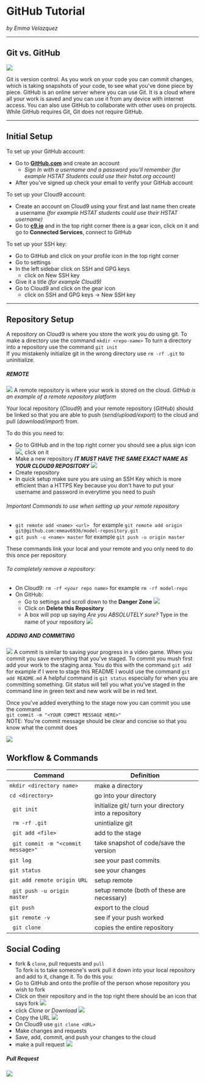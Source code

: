 # GitHub Tutorial

_by Emma Velazquez_

---
## Git vs. GitHub

![](https://preview.c9users.io/emmav6936/github-learning/github-tutorial/Octocat.png?_c9_id=livepreview0&_c9_host=https://ide.c9.io)

Git is version control. As you work on your code you can commit changes, which is taking snapshots of your code, to see what you've done piece by piece. GitHub is an online server where you can use Git. It is a cloud where all your work is saved and you can use it from any device with internet access. You can also use GitHub to collaborate with other uses on projects. While GitHub requires Git, Git does not require GitHub.




---
## Initial Setup
To set up your GitHub account:   
* Go to [**GitHub.com**](https://github.com/) and create an account  
    * _Sign In with a username and a password you'll remember (for example HSTAT Students could use their hstat.org account)_
* After you've signed up check your email to verify your GitHub account

To set up your Cloud9 account:
* Create an account on Cloud9 using your first and last name then create a username _(for example HSTAT students could use their HSTAT username)_
* Go to [**c9.io**](https://c9.io/) and in the top right corner there is a gear icon, click on it and go to **Connected Services**, connect to GitHub

To set up your SSH key:
* Go to GitHub and click on your profile icon in the top right corner
* Go to settings
* In the left sidebar click on SSH and GPG keys
    * click on New SSH key
* Give it a title _(for example Cloud9)_
* Go to Cloud9 and click on the gear icon 
    * click on SSH and GPG keys ->  New SSH key
---
## Repository Setup

A repository on Cloud9 is where you store the work you do using git.
To make a directory use the command ```mkdir <repo-name>```
To turn a directory into a repository use the command ```git init```  
If you mistakenly initialize git in the wrong directory use ```rm -rf .git``` to uninitialize.

#####  REMOTE
![](https://preview.c9users.io/emmav6936/github-learning/github-tutorial/remote%20repository%20image.png?_c9_id=livepreview2&_c9_host=https://ide.c9.io)
A remote repository is where your work is stored on the cloud. _GitHub is an example of a remote repository platform_

Your local repository (_Cloud9_) and your remote repository (_GitHub_) should be linked so that you are able to push (_send/upload/export_) to the cloud and pull (_download/import_) from.

To do this you need to:  
* Go to GitHub and in the top right corner you should see a plus sign icon ![](https://preview.c9users.io/emmav6936/github-learning/github-tutorial/plus%20icon.png?_c9_id=livepreview4&_c9_host=https://ide.c9.io), click on it
* Make a new repository _**IT MUST HAVE THE SAME EXACT NAME AS YOUR CLOUD9 REPOSITORY**_ ![](https://preview.c9users.io/emmav6936/github-learning/github-tutorial/create%20a%20new%20repo.png?_c9_id=livepreview7&_c9_host=https://ide.c9.io)
* Create repository
* In quick setup make sure you are using an SSH Key which is more efficient than a HTTPS Key because you don't have to put your username and password in everytime you need to push

###### Important Commands to use when setting up your remote repository

* ```git remote add <name> <url> ``` for example ```git remote add origin git@github.com:emmav6936/model-repository.git ```
* ```git push -u <name> master``` for example ```git push -u origin master``` 

These commands link your local and your remote and you only need to do this once per repository 

###### To completely remove a repository:
* On Cloud9: ```rm -rf <your repo name>``` for example ```rm -rf model-repo```
* On GitHub: 
    * Go to settings and scroll down to the **Danger Zone** ![](https://preview.c9users.io/emmav6936/github-learning/github-tutorial/danger%20zone.png?_c9_id=livepreview5&_c9_host=https://ide.c9.io)
    * Click on **Delete this Repository**
    * A box will pop up saying _Are you ABSOLUTELY sure?_ Type in the name of your repository ![](https://preview.c9users.io/emmav6936/github-learning/github-tutorial/are%20you%20absolutely%20sure.png?_c9_id=livepreview6&_c9_host=https://ide.c9.io)


##### ADDING AND COMMITING
![](https://preview.c9users.io/emmav6936/github-learning/github-tutorial/Screen%20Shot%202016-10-27%20at%2011.27.47%20AM.png?_c9_id=livepreview1&_c9_host=https://ide.c9.io)
A commit is similar to saving your progress in a video game. When you commit you save everything that you've staged. To commit you mush first add your work to the staging area. You do this with the command ```git add``` for example if I were to stage this README I would use the command ```git add README.md```
A helpful command is ```git status``` especially for when you are committing something. Git status will tell you what you've staged in the command line in green text and new work will be in red text.

Once you've added everything to the stage now you can commit you use the command   
```git commit -m "<YOUR COMMIT MESSAGE HERE>"```  
NOTE: You're commit message should be clear and concise so that you know what the commit does

![](https://preview.c9users.io/emmav6936/github-learning/github-tutorial/Screen%20Shot%202016-10-27%20at%207.51.21%20AM.png?_c9_id=livepreview8&_c9_host=https://ide.c9.io)

## Workflow & Commands

Command | Definition
---------|------------
```mkdir <directory name>``` |make a directory
```cd <directory> ```| go into your directory
``` git init``` |initialize git/ turn your directory into a repository
``` rm -rf .git``` | unintialize git 
``` git add <file>``` |add to the stage
``` git commit -m "<commit message>"``` |take snapshot of code/save the version
```git log``` |see your past commits
 ```git status``` |see your changes
 ```git add remote origin URL``` |setup remote 
 ``` git push -u origin master```| setup remote (both of these are necessary)
 ```git push``` |export to the cloud
 ```git remote -v``` |see if your push worked
 ``` git clone``` | copies the entire repository


## Social Coding
 * fork & `clone`, pull requests and `pull`  
To fork is to take someone's work pull it down into your local repository and add to it, change it.
To do this you:
* Go to GitHub and onto the profile of the person whose repository you wish to fork 
* Click on their repository and in the top right there should be an icon that says fork ![](https://preview.c9users.io/emmav6936/github-learning/github-tutorial/Screen%20Shot%202016-10-27%20at%201.07.32%20PM.png?_c9_id=livepreview0&_c9_host=https://ide.c9.io)
* click _Clone or Download_ ![](https://preview.c9users.io/emmav6936/github-learning/github-tutorial/Screen%20Shot%202016-10-27%20at%201.07.46%20PM.png?_c9_id=livepreview2&_c9_host=https://ide.c9.io)
* Copy the URL ![](https://preview.c9users.io/emmav6936/github-learning/github-tutorial/Screen%20Shot%202016-10-27%20at%201.07.58%20PM.png?_c9_id=livepreview3&_c9_host=https://ide.c9.io)
* On Cloud9 use ```git clone <URL>``` 
* Make changes and requests 
* Save, add, commit, and push your changes to the cloud
* make a pull request ![](https://preview.c9users.io/emmav6936/github-learning/github-tutorial/pull%20request%20icon.PNG?_c9_id=livepreview0&_c9_host=https://ide.c9.io)

##### Pull Request

![](https://preview.c9users.io/emmav6936/github-learning/github-tutorial/fork%20and%20clone.png?_c9_id=livepreview3&_c9_host=https://ide.c9.io)

